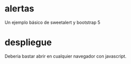 # alertas
Un ejemplo básico de sweetalert y bootstrap 5

# despliegue

Deberia bastar abrir en cualquier navegador con javascript.  
